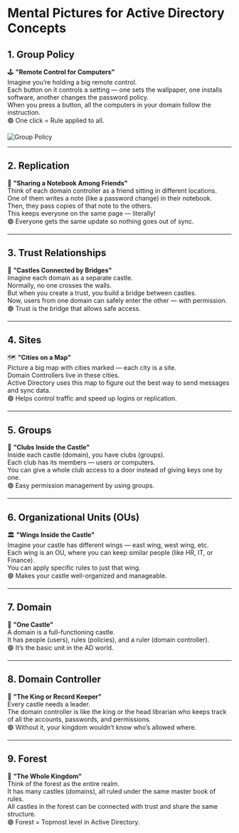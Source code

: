 # Mental Pictures for Active Directory Concepts

## 1. Group Policy  
🕹️ **"Remote Control for Computers"**  
Imagine you’re holding a big remote control.  
Each button on it controls a setting — one sets the wallpaper, one installs software, another changes the password policy.  
When you press a button, all the computers in your domain follow the instruction.  
🟢 One click = Rule applied to all.

![Group Policy](https://ad.prabuponnan.in/image/ad/RemoteController.png)

---

## 2. Replication  
📖 **"Sharing a Notebook Among Friends"**  
Think of each domain controller as a friend sitting in different locations.  
One of them writes a note (like a password change) in their notebook.  
Then, they pass copies of that note to the others.  
This keeps everyone on the same page — literally!  
🟢 Everyone gets the same update so nothing goes out of sync.

---

## 3. Trust Relationships  
🏰 **"Castles Connected by Bridges"**  
Imagine each domain as a separate castle.  
Normally, no one crosses the walls.  
But when you create a trust, you build a bridge between castles.  
Now, users from one domain can safely enter the other — with permission.  
🟢 Trust is the bridge that allows safe access.

---

## 4. Sites  
🗺️ **"Cities on a Map"**  
Picture a big map with cities marked — each city is a site.  
Domain Controllers live in these cities.  
Active Directory uses this map to figure out the best way to send messages and sync data.  
🟢 Helps control traffic and speed up logins or replication.

---

## 5. Groups  
👥 **"Clubs Inside the Castle"**  
Inside each castle (domain), you have clubs (groups).  
Each club has its members — users or computers.  
You can give a whole club access to a door instead of giving keys one by one.  
🟢 Easy permission management by using groups.

---

## 6. Organizational Units (OUs)  
🏛️ **"Wings Inside the Castle"**  
Imagine your castle has different wings — east wing, west wing, etc.  
Each wing is an OU, where you can keep similar people (like HR, IT, or Finance).  
You can apply specific rules to just that wing.  
🟢 Makes your castle well-organized and manageable.

---

## 7. Domain  
🏰 **"One Castle"**  
A domain is a full-functioning castle.  
It has people (users), rules (policies), and a ruler (domain controller).  
🟢 It’s the basic unit in the AD world.

---

## 8. Domain Controller  
👑 **"The King or Record Keeper"**  
Every castle needs a leader.  
The domain controller is like the king or the head librarian who keeps track of all the accounts, passwords, and permissions.  
🟢 Without it, your kingdom wouldn’t know who’s allowed where.

---

## 9. Forest  
🌳 **"The Whole Kingdom"**  
Think of the forest as the entire realm.  
It has many castles (domains), all ruled under the same master book of rules.  
All castles in the forest can be connected with trust and share the same structure.  
🟢 Forest = Topmost level in Active Directory.